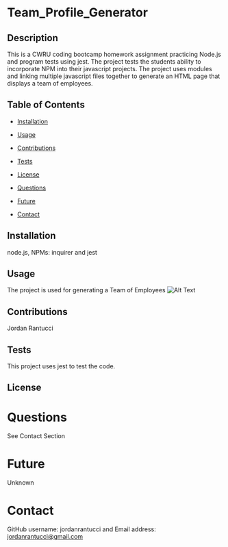 # Team_Profile_Generator

 
## Description 

This is a CWRU coding bootcamp homework assignment practicing Node.js and program tests using jest.  The project tests the students ability to incorporate NPM into their javascript projects.  The project uses modules and linking multiple javascript files together to generate an HTML page that displays a team of employees.

## Table of Contents

* [Installation](#installation)

* [Usage](#usage)

* [Contributions](#contributions)

* [Tests](#tests)

* [License](#license)

* [Questions](#questions)

* [Future](#future)

* [Contact](#contact)

## Installation
node.js, NPMs: inquirer and jest   

## Usage
The project is used for generating a Team of Employees
![Alt Text](assets/demo.gif)

## Contributions
Jordan Rantucci

## Tests
This project uses jest to test the code.

## License 
 

# Questions
See Contact Section

# Future
Unknown

# Contact

GitHub username: jordanrantucci and Email address: jordanrantucci@gmail.com
